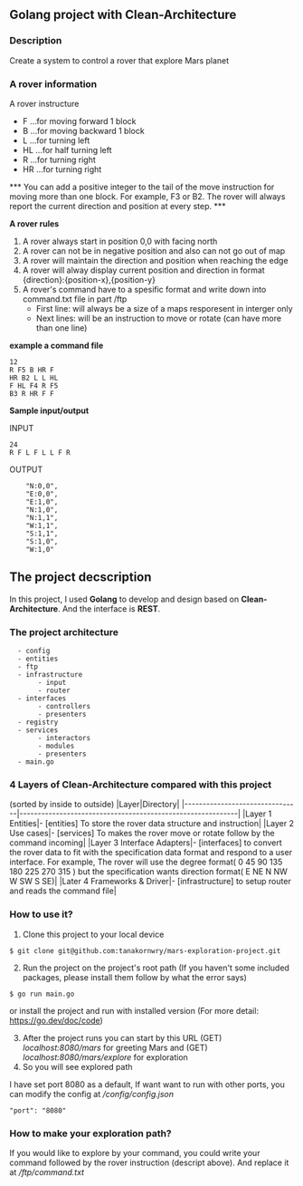 ## Golang project with Clean-Architecture

### Description
Create a system to control a rover that explore Mars planet

### A rover information
A rover instructure
- F  ...for moving forward 1 block
- B  ...for moving backward 1 block
- L  ...for turning left
- HL  ...for half turning left
- R  ...for turning right
- HR  ...for turning right

*** You can add a positive integer to the tail of the move instruction for moving more than one block. For example, F3 or B2. The rover will always report the current direction and position at every step. ***


**A rover rules**
1. A rover always start in position 0,0 with facing north
2. A rover can not be in negative position and also can not go out of map
3. A rover will maintain the direction and position when reaching the edge
4. A rover will alway display current position and direction in format {direction}:{position-x},{position-y}
5. A rover's command have to a spesific format and write down into command.txt file in part /ftp
    - First line: will always be a size of a maps resporesent in interger only
    - Next lines: will be an instruction to move or rotate (can have more than one line)

**example a command file**
```
12
R F5 B HR F
HR B2 L L HL
F HL F4 R F5
B3 R HR F F 
```

**Sample input/output**

INPUT
```
24
R F L F L L F R
```
OUTPUT
```
    "N:0,0",
    "E:0,0",
    "E:1,0",
    "N:1,0",
    "N:1,1",
    "W:1,1",
    "S:1,1",
    "S:1,0",
    "W:1,0"
```

## The project decscription
In this project, I used **Golang** to develop and design based on **Clean-Architecture**. And the interface is **REST**.

### The project architecture
```
  - config
  - entities
  - ftp
  - infrastructure
       - input
       - router
  - interfaces
       - controllers
       - presenters
  - registry
  - services
       - interactors
       - modules
       - presenters
  - main.go
```

### 4 Layers of **Clean-Architecture** compared with this project

(sorted by inside to outside)
|Layer|Directory|
|--------------------------------|------------------------------------------------------------|
|Layer 1 Entities|- [entities] To store the rover data structure and instruction|
|Layer 2 Use cases|- [services] To makes the rover move or rotate follow by the command incoming|
|Layer 3 Interface Adapters|- [interfaces] to convert the rover data to fit with the specification data format and respond to a user interface. For example, The rover will use the degree format( 0 45 90 135 180 225 270 315 ) but the specification wants direction format( E NE N NW W SW S SE)|
|Later 4 Frameworks & Driver|- [infrastructure] to setup router and reads the command file|

### How to use it?
1. Clone this project to your local device
```
$ git clone git@github.com:tanakornwry/mars-exploration-project.git
```
2. Run the project on the project's root path (If you haven't some included packages, please install them follow by what the error says)
```
$ go run main.go
```
or install the project and run with installed version (For more detail: https://go.dev/doc/code)

3. After the project runs you can start by this URL (GET) _localhost:8080/mars_ for greeting Mars and (GET) _localhost:8080/mars/explore_ for exploration
4. So you will see explored path

I have set port 8080 as a default, If want want to run with other ports, you can modify the config at _/config/config.json_
```
"port": "8080"
```

### How to make your exploration path?
If you would like to explore by your command, you could write your command followed by the rover instruction (descript above). And replace it at _/ftp/command.txt_
